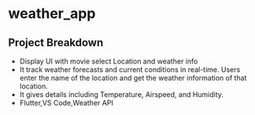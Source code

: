 # weather_app

## Project Breakdown

- Display UI with movie select Location and weather info
- It track weather forecasts and current conditions in real-time. Users enter the name of the location and get the
  weather information of that location.
- It gives details including Temperature, Airspeed, and Humidity.
- Flutter,VS Code,Weather API


